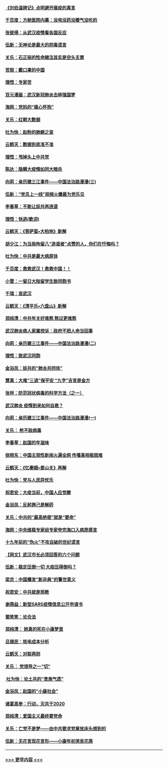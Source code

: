 #### [《刘伯温碑记》点明避开瘟疫的真言](../pages/nsc993/n11852128.md?t=02080155) 
#### [千百度：方舱医院内幕：没电没药没暖气没吃的](../pages/nsc993/n11850211.md?t=02080155) 
#### [张彼得：从武汉疫情看各国反应](../pages/nsc993/n11850102.md?t=02080155) 
#### [伍新：无神论是最大的阴毒谎言](../pages/nsc993/n11846129.md?t=02080155) 
#### [关乐：石正丽的性命赌注其实是空头支票](../pages/nsc993/n11846109.md?t=02080155) 
#### [苦胆：戴口罩的中国](../pages/nsc993/n11845576.md?t=02080155) 
#### [理悟：专家苦](../pages/nsc993/n11845564.md?t=02080155) 
#### [双元漫画：武汉新冠肺炎击碎强国梦](../pages/nsc993/n11843320.md?t=02080155) 
#### [海网：党妈的“瘟心怀抱”](../pages/nsc993/n11840740.md?t=02080155) 
#### [关乐：红朝大数据](../pages/nsc993/n11840675.md?t=02080155) 
#### [吐为快：赵粉的肺腑之哀](../pages/nsc993/n11840618.md?t=02080155) 
#### [云鹤天：数据到底准不准](../pages/nsc993/n11840325.md?t=02080155) 
#### [理悟：甩掉头上中共党](../pages/nsc993/n11838826.md?t=02080155) 
#### [陈达：隐瞒大疫情如同大暗杀](../pages/nsc993/n11838771.md?t=02080155) 
#### [向莉：亲历建三江事件——中国法治路漫漫(三)](../pages/nsc993/n11831825.md?t=02080155) 
#### [伍新：“党员上一线”视频火爆最为党乐见](../pages/nsc993/n11838200.md?t=02080155) 
#### [李春草：不能让妖共再逍遥](../pages/nsc993/n11838102.md?t=02080155) 
#### [理悟：快逃(歌词)](../pages/nsc993/n11838083.md?t=02080155) 
#### [云鹤天：《菩萨蛮▪大柏地》新解](../pages/nsc993/n11838059.md?t=02080155) 
#### [胡少江：为当局拘留八“造谣者”点赞的人，你们在忏悔吗？](../pages/nsc993/n11836801.md?t=02080155) 
#### [吐为快：中共是最大病原体](../pages/nsc993/n11836748.md?t=02080155) 
#### [千百度：救救武汉！救救中国！！](../pages/nsc993/n11836145.md?t=02080155) 
#### [小雪：一留日大陆留学生致同胞书](../pages/nsc993/n11834624.md?t=02080155) 
#### [千瑞：哀武汉](../pages/nsc993/n11833647.md?t=02080155) 
#### [云鹤天：《清平乐▪六盘山》新解](../pages/nsc993/n11833611.md?t=02080155) 
#### [郑纯清：中共年关好难熬 熬过更难熬](../pages/nsc993/n11833489.md?t=02080155) 
#### [武汉肺炎病人家属控诉：政府不把人命当回事](../pages/nsc993/n11833205.md?t=02080155) 
#### [向莉：亲历建三江事件——中国法治路漫漫(二)](../pages/nsc993/n11829102.md?t=02080155) 
#### [理悟：致武汉同胞](../pages/nsc993/n11831522.md?t=02080155) 
#### [金浴凤：妖共的“肺炎共同体”](../pages/nsc993/n11829448.md?t=02080155) 
#### [慧真：大难“三退”保平安 “九字”吉言是金方](../pages/nsc993/n11829501.md?t=02080155) 
#### [张林：防范冠状病毒的科学方法（之一）](../pages/nsc993/n11828618.md?t=02080155) 
#### [武汉肺炎 疫情到来如何自救？](../pages/nsc993/n11827632.md?t=02080155) 
#### [向莉：亲历建三江事件——中国法治路漫漫(一)](../pages/nsc993/n11827190.md?t=02080155) 
#### [关乐： 枪不敌病毒](../pages/nsc993/n11826746.md?t=02080155) 
#### [李春草：赵国的年滋味](../pages/nsc993/n11826321.md?t=02080155) 
#### [徐晓东：中国主观性新闻火遍全网 传播真相极困难](../pages/nsc993/n11826508.md?t=02080155) 
#### [云鹤天：《忆秦娥▪娄山关》再解](../pages/nsc993/n11824682.md?t=02080155) 
#### [吐为快：党与人民异忧乐](../pages/nsc993/n11824660.md?t=02080155) 
#### [祝君安：大疫当前，中国人应觉醒](../pages/nsc993/n11821946.md?t=02080155) 
#### [金浴凤：反躬罪己是解药](../pages/nsc993/n11820280.md?t=02080155) 
#### [关乐：中共的“最高绝密”就是“要命”](../pages/nsc993/n11816946.md?t=02080155) 
#### [海网：中央维稳专家组专家夸完海口入病房感言](../pages/nsc993/n11815138.md?t=02080155) 
#### [十九年前的“伪火”不攻自破的世纪谎言](../pages/nsc993/n11813238.md?t=02080155) 
#### [【网文】武汉市长必须回答的六个问题](../pages/nsc993/n11813848.md?t=02080155) 
#### [伍新：稳定压倒一切 大疫压得倒吗？](../pages/nsc993/n11812634.md?t=02080155) 
#### [梁京：中国爆发“新非典”的警世意义](../pages/nsc993/n11812554.md?t=02080155) 
#### [祝君安：中共就是邪教](../pages/nsc993/n11812431.md?t=02080155) 
#### [谢燕益：新型SARS疫情信息公开申请书](../pages/nsc993/n11808840.md?t=02080155) 
#### [蜀笑笑：论合法](../pages/nsc993/n11808064.md?t=02080155) 
#### [郑纯清： 她真的死在小康梦里](../pages/nsc993/n11806623.md?t=02080155) 
#### [吕锡民：核电成本分析](../pages/nsc993/n11806284.md?t=02080155) 
#### [云鹤天：对联两则](../pages/nsc993/n11805957.md?t=02080155) 
#### [关乐： 党领导之一“切”](../pages/nsc993/n11804505.md?t=02080155) 
#### [ 吐为快：论土共的“贵族气质”](../pages/nsc993/n11804490.md?t=02080155) 
#### [金浴凤：赵国的“小康社会”](../pages/nsc993/n11804452.md?t=02080155) 
#### [诸葛高参：行动，灭共于2020](../pages/nsc993/n11804120.md?t=02080155) 
#### [郑纯清：爱国主义最终要党命](../pages/nsc993/n11802197.md?t=02080155) 
#### [关乐：亡党不是梦——由中共要求党章放床头想到的](../pages/nsc993/n11802156.md?t=02080155) 
#### [伍新：无花言现花言形——小康年初哭吴花燕](../pages/nsc993/n11800044.md?t=02080155) 

----
#### [ >>> 更早内容 <<< ](../indexes/nsc993-earlier.md)
